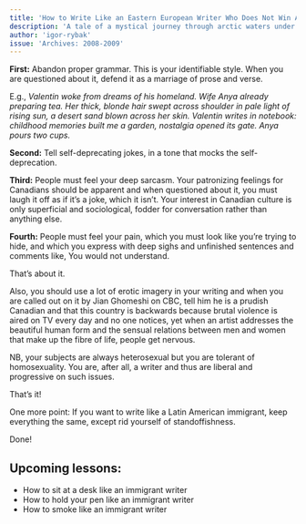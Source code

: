 ```yaml
---
title: 'How to Write Like an Eastern European Writer Who Does Not Win Awards'
description: 'A tale of a mystical journey through arctic waters under a celestial dance.'
author: 'igor-rybak'
issue: 'Archives: 2008-2009'
---
```

**First:** Abandon proper grammar. This is your identifiable style. When you are questioned about it, defend it as a marriage of prose and verse.

E.g., *Valentin woke from dreams of his homeland. Wife Anya already preparing tea. Her thick, blonde hair swept across shoulder in pale light of rising sun, a desert sand blown across her skin. Valentin writes in notebook: childhood memories built me a garden, nostalgia opened its gate. Anya pours two cups.*

**Second:** Tell self-deprecating jokes, in a tone that mocks the self-deprecation.

**Third:** People must feel your deep sarcasm. Your patronizing feelings for Canadians should be apparent and when questioned about it, you must laugh it off as if it’s a joke, which it isn’t. Your interest in Canadian culture is only superficial and sociological, fodder for conversation rather than anything else.

**Fourth:** People must feel your pain, which you must look like you’re trying to hide, and which you express with deep sighs and unfinished sentences and comments like, You would not understand.

That’s about it.

Also, you should use a lot of erotic imagery in your writing and when you are called out on it by Jian Ghomeshi on CBC, tell him he is a prudish Canadian and that this country is backwards because brutal violence is aired on TV every day and no one notices, yet when an artist addresses the beautiful human form and the sensual relations between men and women that make up the fibre of life, people get nervous.

NB, your subjects are always heterosexual but you are tolerant of homosexuality. You are, after all, a writer and thus are liberal and progressive on such issues.

That’s it!

One more point: If you want to write like a Latin American immigrant, keep everything the same, except rid yourself of standoffishness.

Done!

## Upcoming lessons:
- How to sit at a desk like an immigrant writer
- How to hold your pen like an immigrant writer
- How to smoke like an immigrant writer